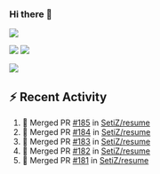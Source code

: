 ### Hi there 👋

![](https://github-profile-summary-cards.vercel.app/api/cards/profile-details?username=SetiZ&theme=github_dark)

![](https://github-profile-summary-cards.vercel.app/api/cards/repos-per-language?username=SetiZ&theme=github_dark)
![](https://github-profile-summary-cards.vercel.app/api/cards/most-commit-language?username=SetiZ&theme=github_dark)

![](https://github-profile-summary-cards.vercel.app/api/cards/stats?username=SetiZ&theme=github_dark)

## :zap: Recent Activity	

<!--START_SECTION:activity-->
1. 🎉 Merged PR [#185](https://github.com/SetiZ/resume/pull/185) in [SetiZ/resume](https://github.com/SetiZ/resume)
2. 🎉 Merged PR [#184](https://github.com/SetiZ/resume/pull/184) in [SetiZ/resume](https://github.com/SetiZ/resume)
3. 🎉 Merged PR [#183](https://github.com/SetiZ/resume/pull/183) in [SetiZ/resume](https://github.com/SetiZ/resume)
4. 🎉 Merged PR [#182](https://github.com/SetiZ/resume/pull/182) in [SetiZ/resume](https://github.com/SetiZ/resume)
5. 🎉 Merged PR [#181](https://github.com/SetiZ/resume/pull/181) in [SetiZ/resume](https://github.com/SetiZ/resume)
<!--END_SECTION:activity-->

<!--
**SetiZ/SetiZ** is a ✨ _special_ ✨ repository because its `README.md` (this file) appears on your GitHub profile.

Here are some ideas to get you started:

- 🔭 I’m currently working on ...
- 🌱 I’m currently learning ...
- 👯 I’m looking to collaborate on ...
- 🤔 I’m looking for help with ...
- 💬 Ask me about ...
- 📫 How to reach me: ...
- 😄 Pronouns: ...
- ⚡ Fun fact: ...
-->
